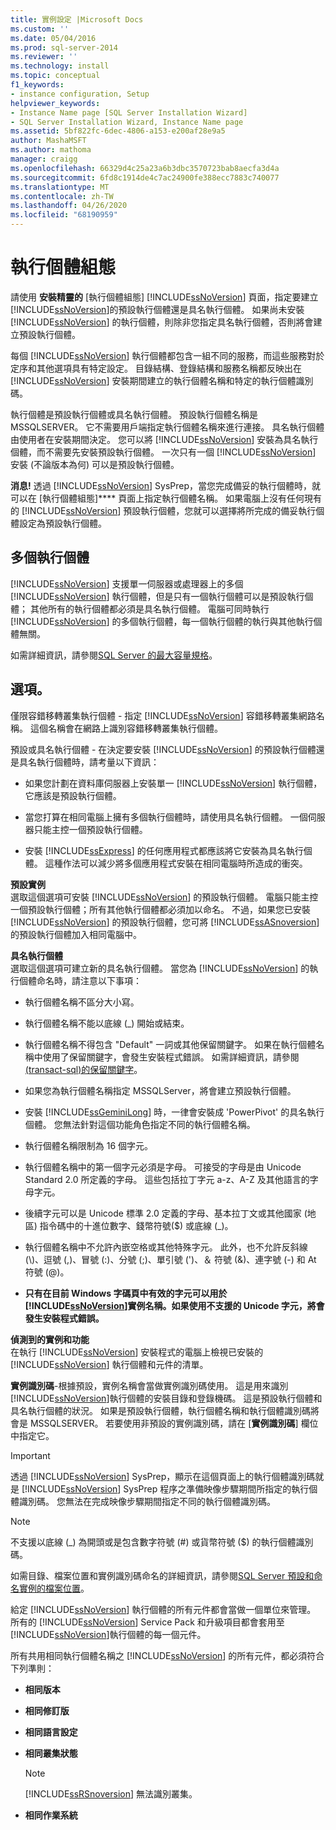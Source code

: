 ```yaml
---
title: 實例設定 |Microsoft Docs
ms.custom: ''
ms.date: 05/04/2016
ms.prod: sql-server-2014
ms.reviewer: ''
ms.technology: install
ms.topic: conceptual
f1_keywords:
- instance configuration, Setup
helpviewer_keywords:
- Instance Name page [SQL Server Installation Wizard]
- SQL Server Installation Wizard, Instance Name page
ms.assetid: 5bf822fc-6dec-4806-a153-e200af28e9a5
author: MashaMSFT
ms.author: mathoma
manager: craigg
ms.openlocfilehash: 66329d4c25a23a6b3dbc3570723bab8aecfa3d4a
ms.sourcegitcommit: 6fd8c1914de4c7ac24900fe388ecc7883c740077
ms.translationtype: MT
ms.contentlocale: zh-TW
ms.lasthandoff: 04/26/2020
ms.locfileid: "68190959"
---
```

# <a name="instance-configuration"></a>執行個體組態
  請使用 **安裝精靈的** [執行個體組態] [!INCLUDE[ssNoVersion](../../includes/ssnoversion-md.md)] 頁面，指定要建立 [!INCLUDE[ssNoVersion](../../includes/ssnoversion-md.md)]的預設執行個體還是具名執行個體。 如果尚未安裝 [!INCLUDE[ssNoVersion](../../includes/ssnoversion-md.md)] 的執行個體，則除非您指定具名執行個體，否則將會建立預設執行個體。  
  
 每個 [!INCLUDE[ssNoVersion](../../includes/ssnoversion-md.md)] 執行個體都包含一組不同的服務，而這些服務對於定序和其他選項具有特定設定。 目錄結構、登錄結構和服務名稱都反映出在 [!INCLUDE[ssNoVersion](../../includes/ssnoversion-md.md)] 安裝期間建立的執行個體名稱和特定的執行個體識別碼。  
  
 執行個體是預設執行個體或具名執行個體。 預設執行個體名稱是 MSSQLSERVER。 它不需要用戶端指定執行個體名稱來進行連接。 具名執行個體由使用者在安裝期間決定。 您可以將 [!INCLUDE[ssNoVersion](../../includes/ssnoversion-md.md)] 安裝為具名執行個體，而不需要先安裝預設執行個體。 一次只有一個 [!INCLUDE[ssNoVersion](../../includes/ssnoversion-md.md)] 安裝 (不論版本為何) 可以是預設執行個體。  
  
 **消息!** 透過 [!INCLUDE[ssNoVersion](../../includes/ssnoversion-md.md)] SysPrep，當您完成備妥的執行個體時，就可以在 [執行個體組態]**** 頁面上指定執行個體名稱。 如果電腦上沒有任何現有的 [!INCLUDE[ssNoVersion](../../includes/ssnoversion-md.md)] 預設執行個體，您就可以選擇將所完成的備妥執行個體設定為預設執行個體。  
  
## <a name="multiple-instances"></a>多個執行個體  
 [!INCLUDE[ssNoVersion](../../includes/ssnoversion-md.md)] 支援單一伺服器或處理器上的多個 [!INCLUDE[ssNoVersion](../../includes/ssnoversion-md.md)] 執行個體，但是只有一個執行個體可以是預設執行個體； 其他所有的執行個體都必須是具名執行個體。 電腦可同時執行 [!INCLUDE[ssNoVersion](../../includes/ssnoversion-md.md)] 的多個執行個體，每一個執行個體的執行與其他執行個體無關。  
  
 如需詳細資訊，請參閱[SQL Server 的最大容量規格](../maximum-capacity-specifications-for-sql-server.md)。  
  
## <a name="options"></a>選項。  
 僅限容錯移轉叢集執行個體 - 指定 [!INCLUDE[ssNoVersion](../../includes/ssnoversion-md.md)] 容錯移轉叢集網路名稱。 這個名稱會在網路上識別容錯移轉叢集執行個體。  
  
 預設或具名執行個體 - 在決定要安裝 [!INCLUDE[ssNoVersion](../../includes/ssnoversion-md.md)] 的預設執行個體還是具名執行個體時，請考量以下資訊：  
  
-   如果您計劃在資料庫伺服器上安裝單一 [!INCLUDE[ssNoVersion](../../includes/ssnoversion-md.md)] 執行個體，它應該是預設執行個體。  
  
-   當您打算在相同電腦上擁有多個執行個體時，請使用具名執行個體。 一個伺服器只能主控一個預設執行個體。  
  
-   安裝 [!INCLUDE[ssExpress](../../includes/ssexpress-md.md)] 的任何應用程式都應該將它安裝為具名執行個體。 這種作法可以減少將多個應用程式安裝在相同電腦時所造成的衝突。  
  
 **預設實例**  
 選取這個選項可安裝 [!INCLUDE[ssNoVersion](../../includes/ssnoversion-md.md)] 的預設執行個體。 電腦只能主控一個預設執行個體；所有其他執行個體都必須加以命名。 不過，如果您已安裝 [!INCLUDE[ssNoVersion](../../includes/ssnoversion-md.md)] 的預設執行個體，您可將 [!INCLUDE[ssASnoversion](../../includes/ssasnoversion-md.md)] 的預設執行個體加入相同電腦中。  
  
 **具名執行個體**  
 選取這個選項可建立新的具名執行個體。 當您為 [!INCLUDE[ssNoVersion](../../includes/ssnoversion-md.md)] 的執行個體命名時，請注意以下事項：  
  
-   執行個體名稱不區分大小寫。  
  
-   執行個體名稱不能以底線 (_) 開始或結束。  
  
-   執行個體名稱不得包含 "Default" 一詞或其他保留關鍵字。 如果在執行個體名稱中使用了保留關鍵字，會發生安裝程式錯誤。 如需詳細資訊，請參閱[&#40;transact-sql&#41;的保留關鍵字](/sql/t-sql/language-elements/reserved-keywords-transact-sql)。  
  
-   如果您為執行個體名稱指定 MSSQLServer，將會建立預設執行個體。  
  
-   安裝 [!INCLUDE[ssGeminiLong](../../includes/ssgeminilong-md.md)] 時，一律會安裝成 'PowerPivot' 的具名執行個體。 您無法針對這個功能角色指定不同的執行個體名稱。  
  
-   執行個體名稱限制為 16 個字元。  
  
-   執行個體名稱中的第一個字元必須是字母。 可接受的字母是由 Unicode Standard 2.0 所定義的字母。 這些包括拉丁字元 a-z、A-Z 及其他語言的字母字元。  
  
-   後續字元可以是 Unicode 標準 2.0 定義的字母、基本拉丁文或其他國家 (地區) 指令碼中的十進位數字、錢幣符號($) 或底線 (_)。  
  
-   執行個體名稱中不允許內嵌空格或其他特殊字元。 此外，也不允許反斜線 (\\)、逗號 (,)、冒號 (:)、分號 (;)、單引號 (')、＆ 符號 (&)、連字號 (-) 和 At 符號 (@)。  
  
-   **只有在目前 Windows 字碼頁中有效的字元可以用於[!INCLUDE[ssNoVersion](../../includes/ssnoversion-md.md)]實例名稱。如果使用不支援的 Unicode 字元，將會發生安裝程式錯誤。**  
  
 **偵測到的實例和功能**  
 在執行 [!INCLUDE[ssNoVersion](../../includes/ssnoversion-md.md)] 安裝程式的電腦上檢視已安裝的 [!INCLUDE[ssNoVersion](../../includes/ssnoversion-md.md)] 執行個體和元件的清單。  
  
 **實例識別碼**-根據預設，實例名稱會當做實例識別碼使用。 這是用來識別 [!INCLUDE[ssNoVersion](../../includes/ssnoversion-md.md)]執行個體的安裝目錄和登錄機碼。 這是預設執行個體和具名執行個體的狀況。 如果是預設執行個體，執行個體名稱和執行個體識別碼將會是 MSSQLSERVER。 若要使用非預設的實例識別碼，請在 [**實例識別碼**] 欄位中指定它。  
  
> [!IMPORTANT]  
>  透過 [!INCLUDE[ssNoVersion](../../includes/ssnoversion-md.md)] SysPrep，顯示在這個頁面上的執行個體識別碼就是 [!INCLUDE[ssNoVersion](../../includes/ssnoversion-md.md)] SysPrep 程序之準備映像步驟期間所指定的執行個體識別碼。 您無法在完成映像步驟期間指定不同的執行個體識別碼。  
  
> [!NOTE]  
>  不支援以底線 (_) 為開頭或是包含數字符號 (#) 或貨幣符號 ($) 的執行個體識別碼。  
  
 如需目錄、檔案位置和實例識別碼命名的詳細資訊，請參閱[SQL Server 預設和命名實例的檔案位置](../../../2014/sql-server/install/file-locations-for-default-and-named-instances-of-sql-server.md)。  
  
 給定 [!INCLUDE[ssNoVersion](../../includes/ssnoversion-md.md)] 執行個體的所有元件都會當做一個單位來管理。 所有的 [!INCLUDE[ssNoVersion](../../includes/ssnoversion-md.md)] Service Pack 和升級項目都會套用至 [!INCLUDE[ssNoVersion](../../includes/ssnoversion-md.md)]執行個體的每一個元件。  
  
 所有共用相同執行個體名稱之 [!INCLUDE[ssNoVersion](../../includes/ssnoversion-md.md)] 的所有元件，都必須符合下列準則：  
  
-   **相同版本**  
  
-   **相同修訂版**  
  
-   **相同語言設定**  
  
-   **相同叢集狀態**  
  
    > [!NOTE]  
    >  [!INCLUDE[ssRSnoversion](../../includes/ssrsnoversion-md.md)] 無法識別叢集。  
  
-   **相同作業系統**  
  
  
